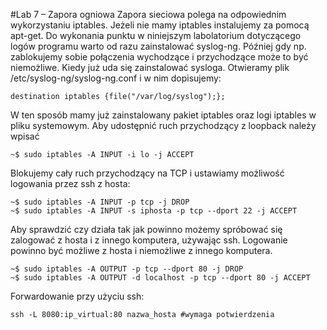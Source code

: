#Lab 7 – Zapora ogniowa
Zapora sieciowa polega na odpowiednim wykorzystaniu iptables. Jeżeli nie mamy iptables instalujemy za pomocą apt-get. Do wykonania punktu w niniejszym labolatorium dotyczącego logów programu warto od razu zainstalować syslog-ng. Później gdy np. zablokujemy sobie połączenia wychodzące i przychodzące może to być niemożliwe.
Kiedy już uda się zainstalować sysloga. Otwieramy plik /etc/syslog-ng/syslog-ng.conf i w nim dopisujemy:
``` 
destination iptables {file("/var/log/syslog");};
```
W ten sposób mamy już zainstalowany pakiet iptables oraz logi iptables w pliku systemowym.
Aby udostępnić ruch przychodzący z loopback należy wpisać
```
~$ sudo iptables -A INPUT -i lo -j ACCEPT
```
Blokujemy cały ruch przychodzący na TCP i ustawiamy możliwość logowania przez ssh z hosta:
```
~$ sudo iptables -A INPUT -p tcp -j DROP
~$ sudo iptables -A INPUT -s iphosta -p tcp --dport 22 -j ACCEPT
```
Aby sprawdzić czy działa tak jak powinno możemy spróbować się zalogować z hosta i z innego komputera, używając ssh. Logowanie powinno być możliwe z hosta i niemożliwe z innego komputera.

```
~$ sudo iptables -A OUTPUT -p tcp --dport 80 -j DROP
~$ sudo iptables -A OUTPUT -d localhost -p tcp --dport 80 -j ACCEPT
```
Forwardowanie przy użyciu ssh: 
```
ssh -L 8080:ip_virtual:80 nazwa_hosta #wymaga potwierdzenia
```
